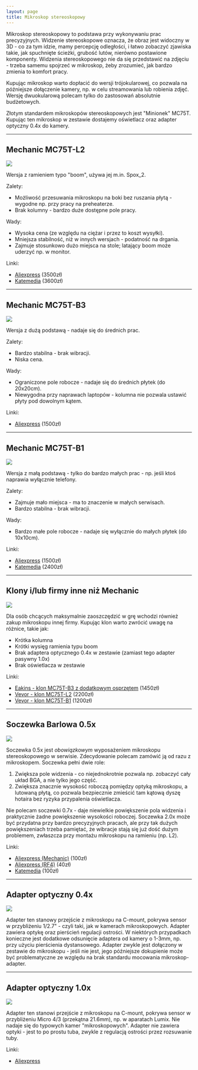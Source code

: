 ```yaml
---
layout: page
title: Mikroskop stereoskopowy
---
```


Mikroskop stereoskopowy to podstawa przy wykonywaniu prac precyzyjnych. Widzenie stereoskopowe oznacza, że obraz jest widoczny w 3D -
co za tym idzie, mamy percepcję odległości, i łatwo zobaczyć zjawiska takie, jak spuchnięte ścieżki, grubość lutów, nierówno postawione
komponenty. Widzenia stereoskopowego nie da się przedstawić na zdjęciu - trzeba samemu spojrzeć w mikroskop, żeby zrozumieć, jak bardzo
zmienia to komfort pracy.

Kupując mikroskop warto dopłacić do wersji trójokularowej, co pozwala na późniejsze dołączenie kamery, np. w celu streamowania lub robienia zdjęć.
Wersję dwuokularową polecam tylko do zastosowań absolutnie budżetowych.

Złotym standardem mikroskopów stereoskopowych jest "Minionek" MC75T. Kupując ten mikroskop w zestawie dostajemy oświetlacz oraz adapter optyczny 0.4x do kamery.

---

## Mechanic MC75T-L2

![](MC75T-L2.jpg)

Wersja z ramieniem typo "boom", używa jej m.in. Spox\_2.

Zalety:

- Możliwość przesuwania mikroskopu na boki bez ruszania płytą - wygodne np. przy pracy na preheaterze.
- Brak kolumny - bardzo duże dostępne pole pracy.

Wady:

- Wysoka cena (ze względu na ciężar i przez to koszt wysyłki).
- Mniejsza stabilność, niż w innych wersjach - podatność na drgania.
- Zajmuje stosunkowo dużo miejsca na stole; latający boom może uderzyć np. w monitor.

Linki:

- [Aliexpress](https://www.aliexpress.com/item/4001232320100.html) (3500zł)
- [Katemedia](https://katemedia.pl/pl/strona-glowna/3134-mikroskop-stereo-triocular-mechanic-mc75t-stelaz-l2.html) (3600zł)

---

## Mechanic MC75T-B3

![](MC75T-B3.jpg)

Wersja z dużą podstawą - nadaje się do średnich prac.

Zalety:

- Bardzo stabilna - brak wibracji.
- Niska cena.

Wady:

- Ograniczone pole robocze - nadaje się do średnich płytek (do 20x20cm).
- Niewygodna przy naprawach laptopów - kolumna nie pozwala ustawić płyty pod dowolnym kątem.

Linki:

- [Aliexpress](https://www.aliexpress.com/item/1005004582587520.html) (1500zł)

---

## Mechanic MC75T-B1

![](MC75T-B1.jpg)

Wersja z małą podstawą - tylko do bardzo małych prac - np. jeśli ktoś naprawia wyłącznie telefony.

Zalety:

- Zajmuje mało miejsca - ma to znaczenie w małych serwisach.
- Bardzo stabilna - brak wibracji.

Wady:

- Bardzo małe pole robocze - nadaje się wyłącznie do małych płytek (do 10x10cm).

Linki:

- [Aliexpress](https://www.aliexpress.com/item/1005004582587520.html) (1500zł)
- [Katemedia](https://katemedia.pl/pl/strona-glowna/921-mikroskop-stereo-triocular-mechanic-mc75t-minionek.html) (2400zł)

---

## Klony i/lub firmy inne niż Mechanic

![](Vevor.jpg)

Dla osób chcących maksymalnie zaoszczędzić w grę wchodzi również zakup mikroskopu innej firmy. Kupując klon warto zwrócić uwagę na różnice, takie jak:

- Krótka kolumna
- Krótki wysięg ramienia typu boom
- Brak adaptera optycznego 0.4x w zestawie (zamiast tego adapter pasywny 1.0x)
- Brak oświetlacza w zestawie

Linki:

- [Eakins - klon MC75T-B3 z dodatkowym osprzętem](https://www.aliexpress.com/item/1005005807908388.html) (1450zł)
- [Vevor - klon MC75T-L2](https://www.vevor.pl/mikroskop-stereoskopowy-c_11070/trojokularowy-mikroskop-stereo-3-5x-90x-z-dwuramiennym-mikroskopem-wysiegnikowym-p_010928864370) (2200zł)
- [Vevor - klon MC75T-B1](https://www.vevor.pl/mikroskop-stereoskopowy-c_11070/3-5x-90x-trinokularowy-mikroskop-stereoskopowy-ze-statywem-kolumnowym-p_010559904386) (1200zł)

---

## Soczewka Barlowa 0.5x

![](Soczewka-0.5X.jpg)

Soczewka 0.5x jest *obowiązkowym* wyposażeniem mikroskopu stereoskopowego w serwisie. Zdecydowanie polecam
zamówić ją od razu z mikroskopem. Soczewka pełni dwie role:

1. Zwiększa pole widzenia - co niejednokrotnie pozwala np. zobaczyć cały układ BGA, a nie tylko jego część.
2. Zwiększa znacznie wysokość roboczą pomiędzy optyką mikroskopu, a lutowaną płytą, co pozwala bezpiecznie zmieścić tam kątową dyszę hotaira bez ryzyka przypalenia oświetlacza.

Nie polecam soczewki 0.7x - daje niewielkie powiększenie pola widzenia i praktycznie żadne powiększenie wysokości roboczej.
Soczewka 2.0x może być przydatna przy bardzo precyzyjnych pracach, ale przy tak dużych powiększeniach trzeba pamiętać,
że wibracje stają się już dość dużym problemem, zwłaszcza przy montażu mikroskopu na ramieniu (np. L2).

Linki:

- [Aliexpress (Mechanic)](https://www.aliexpress.com/item/1005004158960609.html) (100zł)
- [Aliexpress (RF4)](https://www.aliexpress.com/item/1005005215218835.html) (40zł)
- [Katemedia](https://katemedia.pl/pl/soczewki-obiektywy/930-obiektyw-mechanic-165mm-05x-do-mikroskopow-lens.html) (100zł)

---

## Adapter optyczny 0.4x

![](Adapter-0.4x.jpg)

Adapter ten stanowy przejście z mikroskopu na C-mount, pokrywa sensor w przybliżeniu 1/2.7" - czyli taki, jak w kamerach mikroskopowych.
Adapter zawiera optykę oraz pierścień regulacji ostrości. W niektórych przypadkach konieczne jest dodatkowe odsunięcie adaptera od kamery o 1-3mm,
np. przy użyciu pierścienia dystansowego. Adapter zwykle jest dołączony w zestawie do mikroskopu - jeśli nie jest, jego późniejsze dokupienie może być problematyczne
ze względu na brak standardu mocowania mikroskop-adapter.

---

## Adapter optyczny 1.0x

![](Adapter-1x.jpg)

Adapter ten stanowi przejście z mikroskopu na C-mount, pokrywa sensor w przybliżeniu Micro 4/3 (przekątna 21.6mm), np. w aparatach Lumix.
Nie nadaje się do typowych kamer "mikroskopowych". Adapter nie zawiera optyki - jest to po prostu tuba, zwykle z regulacją ostrości przez rozsuwanie tuby.

Linki:

- [Aliexpress](https://www.aliexpress.com/item/1005006053566494.html)

